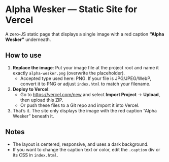 # Alpha Wesker — Static Site for Vercel

A zero‑JS static page that displays a single image with a red caption **“Alpha Wesker”** underneath.

## How to use
1. **Replace the image**: Put your image file at the project root and name it exactly `alpha-wesker.png` (overwrite the placeholder).
   - Accepted type used here: PNG. If your file is JPG/JPEG/WebP, convert it to PNG or adjust `index.html` to match your filename.
2. **Deploy to Vercel**:
   - Go to https://vercel.com/new and select **Import Project** → **Upload**, then upload this ZIP.
   - Or push these files to a Git repo and import it into Vercel.
3. That’s it. The site only displays the image with the red caption “Alpha Wesker” beneath it.

## Notes
- The layout is centered, responsive, and uses a dark background.
- If you want to change the caption text or color, edit the `.caption` div or its CSS in `index.html`.
